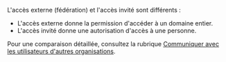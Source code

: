 L'accès externe (fédération) et l'accès invité sont différents :

- L'accès externe donne la permission d'accéder à un domaine entier.
- L'accès invité donne une autorisation d'accès à une personne. 


Pour une comparaison détaillée, consultez la rubrique [Communiquer avec les utilisateurs d'autres organisations](../communicate-with-users-from-other-organizations.md).
